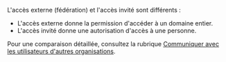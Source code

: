 L'accès externe (fédération) et l'accès invité sont différents :

- L'accès externe donne la permission d'accéder à un domaine entier.
- L'accès invité donne une autorisation d'accès à une personne. 


Pour une comparaison détaillée, consultez la rubrique [Communiquer avec les utilisateurs d'autres organisations](../communicate-with-users-from-other-organizations.md).
